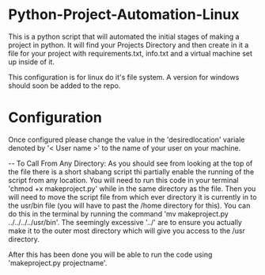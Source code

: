 # Python-Project-Automation-Linux
This is a python script that will automated the initial stages of making a project in python. It will find your Projects Directory and then create in it a file for your project with requirements.txt, info.txt and a virtual machine set up inside of it.

This configuration is for linux do it's file system. A version for windows should soon be added to the repo.

# Configuration

Once configured please change the value in the 'desiredlocation' variale denoted by '< User name >' to the name of your user on your machine.

-- To Call From Any Directory:
  As you should see from looking at the top of the file there is a short shabang script thi partially enable the running of the   script from any location.
  You will need to run this code in your terminal 'chmod +x makeproject.py' while in the same directory as the file.
  Then you will need to move the script file from which ever directory it is currently in to the usr/bin file (you will have to   past the /home directory for this).
  You can do this in the terminal by running the command 'mv makeproject.py ../../../../usr/bin'. The seemingly excessive '../'   are to ensure you actually make it to the outer most directory which will give you access to the /usr   directory.
  
  After this has been done you will be able to run the code using 'makeproject.py projectname'.
